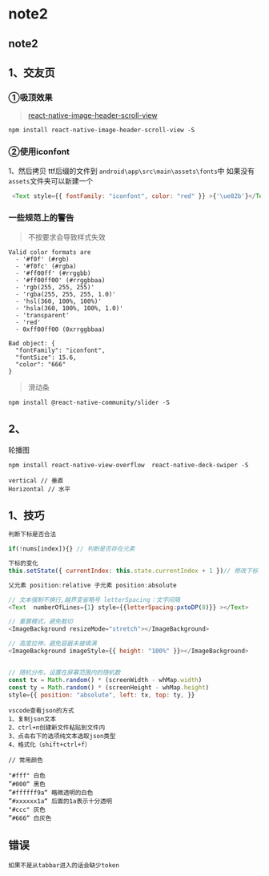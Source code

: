 # note2

## note2

## 1、交友页

### ①吸顶效果

> [react-native-image-header-scroll-view](https://www.npmjs.com/package/react-native-image-header-scroll-view)

```text
npm install react-native-image-header-scroll-view -S
```

### ②使用iconfont

1、然后拷贝 ttf后缀的文件到 `android\app\src\main\assets\fonts`中 如果没有`assets`文件夹可以新建一个

```javascript
 <Text style={{ fontFamily: "iconfont", color: "red" }} >{'\ue82b'}</Text>
```

### 一些规范上的警告

> 不按要求会导致样式失效

```text
Valid color formats are
  - '#f0f' (#rgb)
  - '#f0fc' (#rgba)
  - '#ff00ff' (#rrggbb)
  - '#ff00ff00' (#rrggbbaa)
  - 'rgb(255, 255, 255)'
  - 'rgba(255, 255, 255, 1.0)'
  - 'hsl(360, 100%, 100%)'
  - 'hsla(360, 100%, 100%, 1.0)'
  - 'transparent'
  - 'red'
  - 0xff00ff00 (0xrrggbbaa)

Bad object: {
  "fontFamily": "iconfont",
  "fontSize": 15.6,
  "color": "666"
}
```

> 滑动条

```text
npm install @react-native-community/slider -S
```

## 2、

轮播图

```text
npm install react-native-view-overflow  react-native-deck-swiper -S
```

```text
vertical // 垂直
Horizontal // 水平
```

## 1、技巧

```javascript
判断下标是否合法

if(!nums[index]){} // 判断是否存在元素

下标的变化
this.setState({ currentIndex: this.state.currentIndex + 1 })// 修改下标

父元素 position:relative 子元素 position:absolute

// 文本强制不换行,越界变省略号 letterSpacing：文字间隔
<Text  numberOfLines={1} style={{letterSpacing:pxtoDP(8)}} ></Text>

// 重置模式，避免裁切 
<ImageBackground resizeMode="stretch"></ImageBackground>

// 高度拉伸，避免容器未被填满
<ImageBackground imageStyle={{ height: "100%" }}></ImageBackground>


// 随机分布，设置在屏幕范围内的随机数
const tx = Math.random() * (screenWidth - whMap.width)
const ty = Math.random() * (screenHeight - whMap.height)
style={{ position: "absolute", left: tx, top: ty, }}
```

```text
vscode查看json的方式
1、复制json文本
2、ctrl+n创建新文件粘贴到文件内
3、点击右下的选项纯文本选取json类型
4、格式化（shift+ctrl+f）
```

```text
// 常用颜色

"#fff" 白色
”#000“ 黑色
”#ffffff9a“ 略微透明的白色
”#xxxxxx1a“ 后面的1a表示十分透明
"#ccc" 灰色
”#666“ 白灰色
```

## 错误

```text
如果不是从tabbar进入的话会缺少token
```

